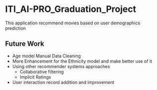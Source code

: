 # ITI_AI-PRO_Graduation_Project
This application recommend movies based on user demographics prediction

## Future Work
* Age model Manual Data Cleaning
* More Enhancement for the Ethnicity model and make better use of it
* Using other recommender systems approaches
  * Collaborative filtering
  * Implicit Ratings
* User interaction record addition and improvement 
